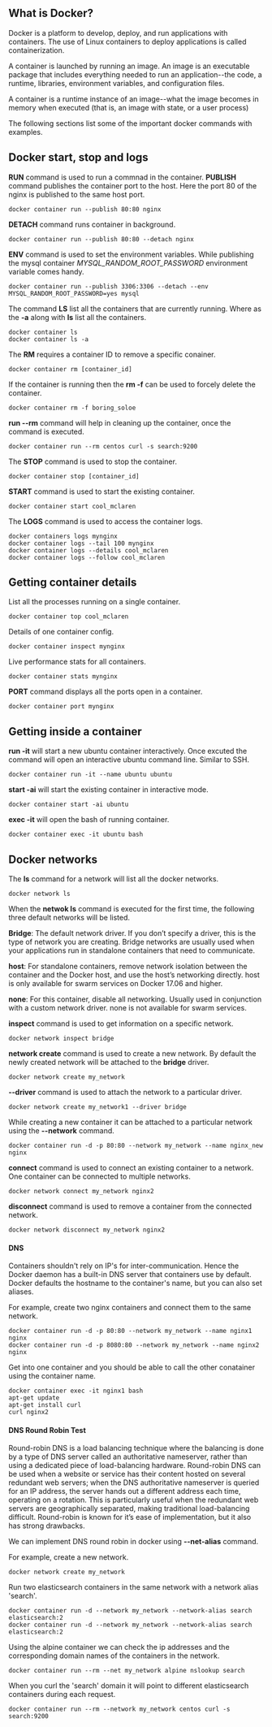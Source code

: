 ## What is Docker?

Docker is a platform to develop, deploy, and run applications with containers. The use of Linux containers to deploy applications is called containerization.

A container is launched by running an image. An image is an executable package that includes everything needed to run an application--the code, a runtime, libraries, environment variables, and configuration files.

A container is a runtime instance of an image--what the image becomes in memory when executed (that is, an image with state, or a user process)

The following sections list some of the important docker commands with examples.

## Docker start, stop and logs

**RUN** command is used to run a commnad in the container.
**PUBLISH** command publishes the container port to the host. Here the port 80 of the nginx is published to the same host port.
```
docker container run --publish 80:80 nginx
```

**DETACH** command runs container in background.
```
docker container run --publish 80:80 --detach nginx
```

**ENV** command is used to set the environment variables. While publishing the mysql container *MYSQL_RANDOM_ROOT_PASSWORD* environment variable comes handy.
```
docker container run --publish 3306:3306 --detach --env MYSQL_RANDOM_ROOT_PASSWORD=yes mysql
```

The command **LS** list all the containers that are currently running. Where as the **-a** along with **ls** list all the containers.
```
docker container ls
docker container ls -a
```

The **RM** requires a container ID to remove a specific conainer.
```
docker container rm [container_id]
```

If the container is running then the **rm -f** can be used to forcely delete the container.
```
docker container rm -f boring_soloe
```

**run --rm** command will help in cleaning up the container, once the command is executed.
```
docker container run --rm centos curl -s search:9200
```

The **STOP** command is used to stop the container.
```
docker container stop [container_id]
```

**START** command is used to start the existing container.
```
docker container start cool_mclaren
```

The **LOGS** command is used to access the container logs.
```
docker containers logs mynginx
docker container logs --tail 100 mynginx
docker container logs --details cool_mclaren
docker container logs --follow cool_mclaren
```

## Getting container details

List all the processes running on a single container.
```
docker container top cool_mclaren
```

Details of one container config.
```
docker container inspect mynginx
```

Live performance stats for all containers.
```
docker container stats mynginx
```

**PORT** command displays all the ports open in a container.
```
docker container port mynginx
```


## Getting inside a container

**run -it** will start a new ubuntu container interactively. Once excuted the command will open an interactive ubuntu command line. Similar to SSH.
```
docker container run -it --name ubuntu ubuntu
```

**start -ai** will start the existing container in interactive mode.
```
docker container start -ai ubuntu
```

**exec -it** will open the bash of running container.
```
docker container exec -it ubuntu bash
```

## Docker networks

The **ls** command for a network will list all the docker networks.
```
docker network ls
```

When the **netwok ls** command is executed for the first time, the following three default networks will be listed.

**Bridge**: The default network driver. If you don’t specify a driver, this is the type of network you are creating. Bridge networks are usually used when your applications run in standalone containers that need to communicate.

**host**: For standalone containers, remove network isolation between the container and the Docker host, and use the host’s networking directly. host is only available for swarm services on Docker 17.06 and higher.

**none**: For this container, disable all networking. Usually used in conjunction with a custom network driver. none is not available for swarm services.

**inspect** command is used to get information on a specific network.
```
docker network inspect bridge
```

**network create** command is used to create a new network. By default the newly created network will be attached to the **bridge** driver.
```
docker network create my_network
```

**--driver** command is used to attach the network to a particular driver.
```
docker network create my_network1 --driver bridge
```

While creating a new container it can be attached to a particular network using the **--network** command.
```
docker container run -d -p 80:80 --network my_network --name nginx_new nginx
```

**connect** command is used to connect an existing container to a network. One container can be connected to multiple networks.
```
docker network connect my_network nginx2
```

**disconnect** command is used to remove a container from the connected network.
```
docker network disconnect my_network nginx2
```

#### DNS

Containers shouldn't rely on IP's for inter-communication. Hence the Docker daemon has a built-in DNS server that containers use by default. Docker defaults the hostname to the container's name, but you can also set aliases.

For example, create two nginx containers and connect them to the same network.
```
docker container run -d -p 80:80 --network my_network --name nginx1 nginx
docker container run -d -p 8080:80 --network my_network --name nginx2 nginx
```

Get into one container and you should be able to call the other conatainer using the container name.
```
docker container exec -it nginx1 bash
apt-get update
apt-get install curl
curl nginx2
```

#### DNS Round Robin Test

Round-robin DNS is a load balancing technique where the balancing is done by a type of DNS server called an authoritative nameserver, rather than using a dedicated piece of load-balancing hardware. Round-robin DNS can be used when a website or service has their content hosted on several redundant web servers; when the DNS authoritative nameserver is queried for an IP address, the server hands out a different address each time, operating on a rotation. This is particularly useful when the redundant web servers are geographically separated, making traditional load-balancing difficult. Round-robin is known for it’s ease of implementation, but it also has strong drawbacks.

We can implement DNS round robin in docker using **--net-alias** command.

For example, create a new network.
```
docker network create my_network
```

Run two elasticsearch containers in the same network with a network alias 'search'.
```
docker container run -d --network my_network --network-alias search elasticsearch:2
docker container run -d --network my_network --network-alias search elasticsearch:2
```

Using the alpine container we can check the ip addresses and the corresponding domain names of the containers in the network.
```
docker container run --rm --net my_network alpine nslookup search
```

When you curl the 'search' domain it will point to different elasticsearch containers during each request.
```
docker container run --rm --network my_network centos curl -s search:9200
```